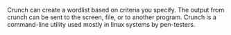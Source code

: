 Crunch can create a wordlist based on criteria you specify.  The output from crunch can be sent to the screen, file,  or  to  another  program. Crunch is a command-line utility used mostly in linux systems by pen-testers.